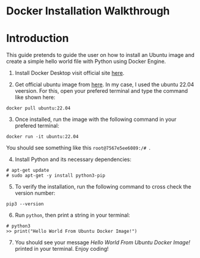 # Docker Installation Walkthrough

# Introduction

This guide pretends to guide the user on how to install an Ubuntu image and create a simple hello world file with Python using Docker Engine.

1. Install Docker Desktop visit official site [here]([url](https://www.docker.com/products/docker-desktop/)).

2. Get official ubuntu image from [here]([url](https://hub.docker.com/_/ubuntu)). In my case, I used the ubuntu 22.04 veersion. For this, open your prefered terminal and type the command like shown here:

`docker pull ubuntu:22.04`

3. Once installed, run the image with the following command in your prefered terminal:

`docker run -it ubuntu:22.04`

You should see something like this `root@7567e5ee6089:/# `.

4. Install Python and its necessary dependencies:

```
# apt-get update
# sudo apt-get -y install python3-pip
```

5. To verify the installation, run the following command to cross check the version number:

`pip3 --version`

6. Run `python`, then print a string in your terminal:

```
# python3
>> print("Hello World From Ubuntu Docker Image!")
```

7. You should see your message _Hello World From Ubuntu Docker Image!_ printed in your terminal. Enjoy coding!
